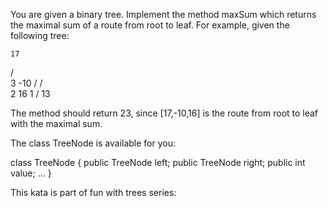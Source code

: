 You are given a binary tree. Implement the method maxSum which returns the maximal sum of a route from root to leaf. For example, given the following tree:

    17
   /  \
  3   -10
 /    /  \
2    16   1
         /
        13

The method should return 23, since [17,-10,16] is the route from root to leaf with the maximal sum.

The class TreeNode is available for you:

class TreeNode
{
    public TreeNode left;
    public TreeNode right;
    public int value;
    ...
}

This kata is part of fun with trees series: